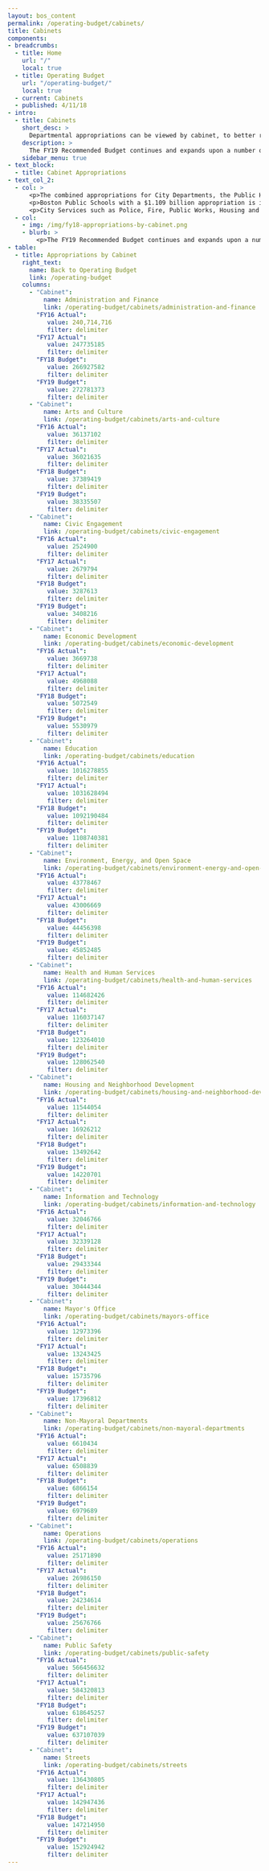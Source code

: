 ```yaml
---
layout: bos_content
permalink: /operating-budget/cabinets/
title: Cabinets
components:
- breadcrumbs:
  - title: Home
    url: "/"
    local: true
  - title: Operating Budget
    url: "/operating-budget/"
    local: true
  - current: Cabinets
  - published: 4/11/18
- intro:
  - title: Cabinets
    short_desc: > 
      Departmental appropriations can be viewed by cabinet, to better reflect the overall policy priorities and trends by service area. In FY19 key investments and changes are summarized by cabinet and are reflected on each cabinet page.
    description: >
      The FY19 Recommended Budget continues and expands upon a number of savings initiatives launched under Mayor Walsh’s Administration such as health care cost containment reforms, reducing overtime, inactivating vacant positions, and reducing energy consumption. It is only through continued tightening within City departments that the City will be able to afford new and expanded investments after reserving for costs associated with collective bargaining, being assessed for its increasing charter school costs, funding its pension obligations, and paying its debt service.
    sidebar_menu: true
- text_block:
  - title: Cabinet Appropriations
- text_col_2:
  - col: >
      <p>The combined appropriations for City Departments, the Public Health Commission (PHC) and the School Department (BPS), and non-departmental appropriations as shown in the FY19 Budget Summary have increased by 3.6% from the current FY18 appropriations.</p>
      <p>Boston Public Schools with a $1.109 billion appropriation is increasing by $47.8 million over the FY18 adopted budget or $16.5 million (1.5%) over the current FY18 appropriation, which includes a $31 million supplemental for the Boston Teachers Union contract expiring in early FY19. Funding for the next contract is included in the FY19 collective bargaining reserve. Boston’s total investment in education, including BPS and the City’s Charter School Assessment, is growing by $37.0 million (2.9%) over the current FY18 appropriation.</p>
      <p>City Services such as Police, Fire, Public Works, Housing and Public Health are projected to increase by a total of $42.8 million (3.2%). Public safety costs are rising by 3.0% in FY18. The appropriation for the Public Health Commission is growing by 6.8% with a significant increase in EMS services and full funding for a permanent engagement center in response to substance issues. The majority of departments had employees who reached agreement on collective bargaining contracts, so department growth reflects those wage and cost of living increases, while outstanding contracts are reserved centrally. Average department growth is projected to be 3.7% in FY19. Funding for unsettled City and BPS collective bargaining contracts are centralized in a $41 million collective bargaining reserve.</p>
  - col: 
    - img: /img/fy18-appropriations-by-cabinet.png
    - blurb: >
        <p>The FY19 Recommended Budget continues and expands upon a number of savings initiatives launched under Mayor Walsh’s Administration such as health care cost containment reforms, reducing overtime, inactivating vacant positions, and reducing energy consumption. It is only through continued tightening within City departments that the City will be able to afford new and expanded investments after reserving for costs associated with collective bargaining, being assessed for its increasing charter school costs, funding its pension obligations, and paying its debt service.</p>
- table:
  - title: Appropriations by Cabinet
    right_text:
      name: Back to Operating Budget
      link: /operating-budget
    columns:
      - "Cabinet": 
          name: Administration and Finance
          link: /operating-budget/cabinets/administration-and-finance
        "FY16 Actual":
           value: 240,714,716
           filter: delimiter
        "FY17 Actual":
           value: 247735185
           filter: delimiter
        "FY18 Budget":
           value: 266927582
           filter: delimiter
        "FY19 Budget":
           value: 272781373
           filter: delimiter
      - "Cabinet":
          name: Arts and Culture
          link: /operating-budget/cabinets/arts-and-culture
        "FY16 Actual":
           value: 36137102
           filter: delimiter
        "FY17 Actual":
           value: 36021635
           filter: delimiter
        "FY18 Budget":
           value: 37389419
           filter: delimiter
        "FY19 Budget":
           value: 38335507
           filter: delimiter
      - "Cabinet":
          name: Civic Engagement
          link: /operating-budget/cabinets/civic-engagement
        "FY16 Actual":
           value: 2524900
           filter: delimiter
        "FY17 Actual":
           value: 2679794
           filter: delimiter
        "FY18 Budget":
           value: 3287613
           filter: delimiter
        "FY19 Budget":
           value: 3408216
           filter: delimiter
      - "Cabinet":
          name: Economic Development
          link: /operating-budget/cabinets/economic-development
        "FY16 Actual":
           value: 3669738
           filter: delimiter
        "FY17 Actual":
           value: 4968088
           filter: delimiter
        "FY18 Budget":
           value: 5072549
           filter: delimiter
        "FY19 Budget":
           value: 5530979
           filter: delimiter
      - "Cabinet":
          name: Education
          link: /operating-budget/cabinets/education
        "FY16 Actual":
           value: 1016278855
           filter: delimiter
        "FY17 Actual":
           value: 1031628494
           filter: delimiter
        "FY18 Budget":
           value: 1092190484
           filter: delimiter
        "FY19 Budget":
           value: 1108740381
           filter: delimiter
      - "Cabinet":
          name: Environment, Energy, and Open Space
          link: /operating-budget/cabinets/environment-energy-and-open-space
        "FY16 Actual":
           value: 43778467
           filter: delimiter
        "FY17 Actual":
           value: 43006669
           filter: delimiter
        "FY18 Budget":
           value: 44456398
           filter: delimiter
        "FY19 Budget":
           value: 45852485
           filter: delimiter
      - "Cabinet":
          name: Health and Human Services
          link: /operating-budget/cabinets/health-and-human-services
        "FY16 Actual":
           value: 114682426
           filter: delimiter
        "FY17 Actual":
           value: 116037147
           filter: delimiter
        "FY18 Budget":
           value: 123264010
           filter: delimiter
        "FY19 Budget":
           value: 128062540
           filter: delimiter
      - "Cabinet":
          name: Housing and Neighborhood Development
          link: /operating-budget/cabinets/housing-and-neighborhood-development
        "FY16 Actual":
           value: 11544054
           filter: delimiter
        "FY17 Actual":
           value: 16926212
           filter: delimiter
        "FY18 Budget":
           value: 13492642
           filter: delimiter
        "FY19 Budget":
           value: 14220701
           filter: delimiter
      - "Cabinet":
          name: Information and Technology
          link: /operating-budget/cabinets/information-and-technology
        "FY16 Actual":
           value: 32046766
           filter: delimiter
        "FY17 Actual":
           value: 32339128
           filter: delimiter
        "FY18 Budget":
           value: 29433344
           filter: delimiter
        "FY19 Budget":
           value: 30444344
           filter: delimiter
      - "Cabinet":
          name: Mayor's Office
          link: /operating-budget/cabinets/mayors-office
        "FY16 Actual":
           value: 12973396
           filter: delimiter
        "FY17 Actual":
           value: 13243425
           filter: delimiter
        "FY18 Budget":
           value: 15735796
           filter: delimiter
        "FY19 Budget":
           value: 17396812
           filter: delimiter
      - "Cabinet":
          name: Non-Mayoral Departments
          link: /operating-budget/cabinets/non-mayoral-departments
        "FY16 Actual":
           value: 6610434
           filter: delimiter
        "FY17 Actual":
           value: 6508839
           filter: delimiter
        "FY18 Budget":
           value: 6866154
           filter: delimiter
        "FY19 Budget":
           value: 6979689
           filter: delimiter
      - "Cabinet":
          name: Operations
          link: /operating-budget/cabinets/operations
        "FY16 Actual":
           value: 25171890
           filter: delimiter
        "FY17 Actual":
           value: 26986150
           filter: delimiter
        "FY18 Budget":
           value: 24234614
           filter: delimiter
        "FY19 Budget":
           value: 25676766
           filter: delimiter
      - "Cabinet":
          name: Public Safety
          link: /operating-budget/cabinets/public-safety
        "FY16 Actual":
           value: 566456632
           filter: delimiter
        "FY17 Actual":
           value: 584320813
           filter: delimiter
        "FY18 Budget":
           value: 618645257
           filter: delimiter
        "FY19 Budget":
           value: 637107039
           filter: delimiter
      - "Cabinet":
          name: Streets
          link: /operating-budget/cabinets/streets
        "FY16 Actual":
           value: 136430805
           filter: delimiter
        "FY17 Actual":
           value: 142947436
           filter: delimiter
        "FY18 Budget":
           value: 147214950
           filter: delimiter
        "FY19 Budget":
           value: 152924942
           filter: delimiter
---
```

